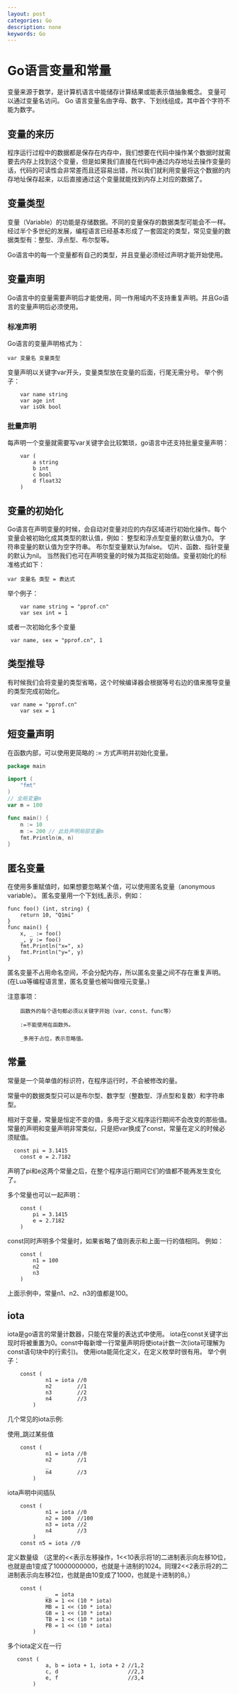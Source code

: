 ```yaml
---
layout: post
categories: Go
description: none
keywords: Go
---
```

# Go语言变量和常量
变量来源于数学，是计算机语言中能储存计算结果或能表示值抽象概念。
变量可以通过变量名访问。
Go 语言变量名由字母、数字、下划线组成，其中首个字符不能为数字。

## 变量的来历
程序运行过程中的数据都是保存在内存中，我们想要在代码中操作某个数据时就需要去内存上找到这个变量，但是如果我们直接在代码中通过内存地址去操作变量的话，代码的可读性会非常差而且还容易出错，所以我们就利用变量将这个数据的内存地址保存起来，以后直接通过这个变量就能找到内存上对应的数据了。

## 变量类型
变量（Variable）的功能是存储数据。不同的变量保存的数据类型可能会不一样。经过半个多世纪的发展，编程语言已经基本形成了一套固定的类型，常见变量的数据类型有：整型、浮点型、布尔型等。

Go语言中的每一个变量都有自己的类型，并且变量必须经过声明才能开始使用。

## 变量声明
Go语言中的变量需要声明后才能使用，同一作用域内不支持重复声明。并且Go语言的变量声明后必须使用。

### 标准声明
Go语言的变量声明格式为：
```text
var 变量名 变量类型
```

变量声明以关键字var开头，变量类型放在变量的后面，行尾无需分号。 举个例子：
```text
    var name string
    var age int
    var isOk bool
```

### 批量声明
每声明一个变量就需要写var关键字会比较繁琐，go语言中还支持批量变量声明：
```text
    var (
        a string
        b int
        c bool
        d float32
    )
```

## 变量的初始化

Go语言在声明变量的时候，会自动对变量对应的内存区域进行初始化操作。每个变量会被初始化成其类型的默认值，例如： 整型和浮点型变量的默认值为0。 字符串变量的默认值为空字符串。 布尔型变量默认为false。 切片、函数、指针变量的默认为nil。
当然我们也可在声明变量的时候为其指定初始值。变量初始化的标准格式如下：
```text
var 变量名 类型 = 表达式
```
举个例子：
```text
    var name string = "pprof.cn"
    var sex int = 1
```
或者一次初始化多个变量
```text
 var name, sex = "pprof.cn", 1
```

## 类型推导

有时候我们会将变量的类型省略，这个时候编译器会根据等号右边的值来推导变量的类型完成初始化。
```text
 var name = "pprof.cn"
    var sex = 1
```

## 短变量声明
在函数内部，可以使用更简略的 := 方式声明并初始化变量。

```go
package main

import (
    "fmt"
)
// 全局变量m
var m = 100

func main() {
    n := 10
    m := 200 // 此处声明局部变量m
    fmt.Println(m, n)
}
```

## 匿名变量
在使用多重赋值时，如果想要忽略某个值，可以使用匿名变量（anonymous variable）。 匿名变量用一个下划线_表示，例如：
```text
func foo() (int, string) {
    return 10, "Q1mi"
}
func main() {
    x, _ := foo()
    _, y := foo()
    fmt.Println("x=", x)
    fmt.Println("y=", y)
}
```
匿名变量不占用命名空间，不会分配内存，所以匿名变量之间不存在重复声明。 (在Lua等编程语言里，匿名变量也被叫做哑元变量。)

注意事项：
```text
    函数外的每个语句都必须以关键字开始（var、const、func等）

    :=不能使用在函数外。

    _多用于占位，表示忽略值。
```

## 常量
常量是一个简单值的标识符，在程序运行时，不会被修改的量。

常量中的数据类型只可以是布尔型、数字型（整数型、浮点型和复数）和字符串型。

相对于变量，常量是恒定不变的值，多用于定义程序运行期间不会改变的那些值。 常量的声明和变量声明非常类似，只是把var换成了const，常量在定义的时候必须赋值。

```text
  const pi = 3.1415
    const e = 2.7182
```
声明了pi和e这两个常量之后，在整个程序运行期间它们的值都不能再发生变化了。

多个常量也可以一起声明：
```text
    const (
        pi = 3.1415
        e = 2.7182
    )
```

const同时声明多个常量时，如果省略了值则表示和上面一行的值相同。 例如：
```text
    const (
        n1 = 100
        n2
        n3
    )
```
上面示例中，常量n1、n2、n3的值都是100。

## iota

iota是go语言的常量计数器，只能在常量的表达式中使用。 iota在const关键字出现时将被重置为0。const中每新增一行常量声明将使iota计数一次(iota可理解为const语句块中的行索引)。 使用iota能简化定义，在定义枚举时很有用。
举个例子：
```text
    const (
            n1 = iota //0
            n2        //1
            n3        //2
            n4        //3
        )
```

几个常见的iota示例:

使用_跳过某些值
```text
    const (
            n1 = iota //0
            n2        //1
            _
            n4        //3
        )
```

iota声明中间插队
```text
    const (
            n1 = iota //0
            n2 = 100  //100
            n3 = iota //2
            n4        //3
        )
    const n5 = iota //0
```
定义数量级 （这里的<<表示左移操作，1<<10表示将1的二进制表示向左移10位，也就是由1变成了10000000000，也就是十进制的1024。同理2<<2表示将2的二进制表示向左移2位，也就是由10变成了1000，也就是十进制的8。）
```text
    const (
            _  = iota
            KB = 1 << (10 * iota)
            MB = 1 << (10 * iota)
            GB = 1 << (10 * iota)
            TB = 1 << (10 * iota)
            PB = 1 << (10 * iota)
        )
```

多个iota定义在一行
```text
   const (
            a, b = iota + 1, iota + 2 //1,2
            c, d                      //2,3
            e, f                      //3,4
        )
```



























